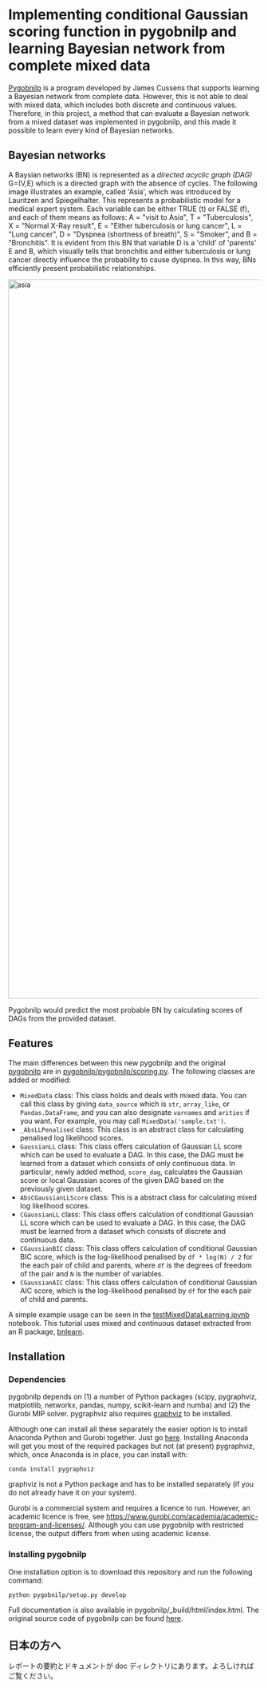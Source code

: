 # Implementing conditional Gaussian scoring function in pygobnilp and learning Bayesian network from complete mixed data

[Pygobnilp](https://www.cs.york.ac.uk/aig/sw/gobnilp/) is a program developed by James Cussens that supports learning a Bayesian network from complete data. However, this is not able to deal with mixed data, which includes both discrete and continuous values. Therefore, in this project, a method that can evaluate a Bayesian network from a mixed dataset was implemented in pygobnilp, and this made it possible to learn every kind of Bayesian networks.

## Bayesian networks

A Baysian networks (BN) is represented as a *directed acyclic graph (DAG)* G=(V,E) which is a directed graph with the absence of cycles. The following image illustrates an example, called 'Asia', which was introduced by Lauritzen and Spiegelhalter. This represents a probabilistic model for a medical expert system. Each variable can be either TRUE (t) or FALSE (f), and each of them means as follows: A = "visit to Asia", T = "Tuberculosis", X = "Normal X-Ray result", E = "Either tuberculosis or lung cancer", L = "Lung cancer", D = "Dyspnea (shortness of breath)", S = "Smoker", and B = "Bronchitis". It is evident from this BN that variable D is a 'child' of 'parents' E and B, which visually tells that bronchitis and either tuberculosis or lung cancer directly influence the probability to cause dyspnea. In this way, BNs efficiently present probabilistic relationships.

<img width="1440" alt="asia" src="https://user-images.githubusercontent.com/36260690/116341231-7d9da980-a81b-11eb-82d8-1f76dcf04ed4.png">

Pygobnilp would predict the most probable BN by calculating scores of DAGs from the provided dataset.

## Features

The main differences between this new pygobnilp and the original [pygobnilp](https://www.cs.york.ac.uk/aig/sw/gobnilp/) are in [pygobnilp/pygobnilp/scoring.py](https://github.com/2017Yasu/newPygobnilp/blob/main/pygobnilp/pygobnilp/scoring.py). The following classes are added or modified:

- `MixedData` class: This class holds and deals with mixed data. You can call this class by giving `data_source` which is `str`, `array_like`, or `Pandas.DataFrame`, and you can also designate `varnames` and `arities` if you want. For example, you may call `MixedData('sample.txt')`.
- `_AbsLLPenalised` class: This class is an abstract class for calculating penalised log likelihood scores.
- `GaussianLL` class: This class offers calculation of Gaussian LL score which can be used to evaluate a DAG. In this case, the DAG must be learned from a dataset which consists of only continuous data. In particular, newly added method, `score_dag`, calculates the Gaussian score or local Gaussian scores of the given DAG based on the previously given dataset.
- `AbsCGaussianLLScore` class: This is a abstract class for calculating mixed log likelihood scores.
- `CGaussianLL` class: This class offers calculation of conditional Gaussian LL score which can be used to evaluate a DAG. In this case, the DAG must be learned from a dataset which consists of discrete and continuous data.
- `CGaussianBIC` class: This class offers calculation of conditional Gaussian BIC score, which is the log-likelihood penalised by `df * log(N) / 2` for the each pair of child and parents, where `df` is the degrees of freedom of the pair and `N` is the number of variables.
- `CGaussianAIC` class: This class offers calculation of conditional Gaussian AIC score, which is the log-likelihood penalised by `df` for the each pair of child and parents.

A simple example usage can be seen in the [testMixedDataLearning.ipynb](https://github.com/2017Yasu/newPygobnilp/blob/main/testMixedDataLearning.ipynb) notebook. This tutorial uses mixed and continuous dataset extracted from an R package, [bnlearn](https://www.bnlearn.com/).

## Installation

### Dependencies

pygobnilp depends on (1) a number of Python packages (scipy, pygraphviz, matplotlib, networkx, pandas, numpy, scikit-learn and numba) and (2) the Gurobi
MIP solver. pygraphviz also requires [graphviz](https://www.graphviz.org/) to be installed.

Although one can install all these separately the easier option is to install
Anaconda Python and Gurobi together. Just go [here](https://www.gurobi.com/get-anaconda/). Installing Anaconda will get you most of the required
packages but not (at present) pygraphviz, which, once Anaconda is in place,
you can install with:
```
conda install pygraphviz
```
graphviz is not a Python package and has to be installed separately (if you do not already have it on your system).

Gurobi is a commercial system and requires a licence to run. However, an
academic licence is free, see https://www.gurobi.com/academia/academic-program-and-licenses/.
Although you can use pygobnilp with restricted license, the output differs from when using academic license.

### Installing pygobnilp

One installation option is to download this repository and run the following command:
```
python pygobnilp/setup.py develop
```
Full documentation is also available in pygobnilp/\_build/html/index.html.
The original source code of pygobnilp can be found [here](https://bitbucket.org/jamescussens/pygobnilp).

## 日本の方へ

レポートの要約とドキュメントが doc ディレクトリにあります。よろしければご覧ください。
